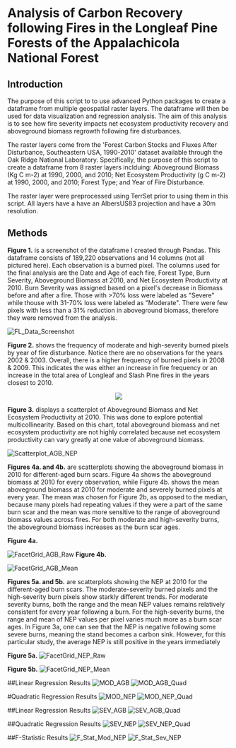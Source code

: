 # Analysis of Carbon Recovery following Fires in the Longleaf Pine Forests of the Appalachicola National Forest

## Introduction
The purpose of this script to to use advanced Python packages to create a dataframe from multiple geospatial raster layers. 
The dataframe will then be used for data visualization and regression analysis. The aim of this analysis is to see how
fire severity impacts net ecosystem productivity recovery and aboveground biomass regrowth following fire disturbances.

The raster layers come from the 'Forest Carbon Stocks and Fluxes After Disturbance, Southeastern USA, 1990-2010' dataset available 
through the Oak Ridge National Laboratory. Specifically, the purpose of this script to create a dataframe from 8 raster layers 
inclduing: Aboveground Biomass (Kg C m-2) at 1990, 2000, and 2010; Net Ecosystem Productivity (g C m-2) at 1990, 2000, and 2010; 
Forest Type; and Year of Fire Disturbance.

The raster layer were preprocessed using TerrSet prior to using them in this script. All layers have a have an AlbersUS83 projection
and have a 30m resolution.

## Methods
**Figure 1.** is a screenshot of the dataframe I created through Pandas. This dataframe consists of 189,220 observations and 14 columns (not all pictured here). Each observation is a burned pixel. The columns used for the final analysis are the Date and Age of each fire, Forest Type, Burn Severity, Aboveground Biomass at 2010, and Net Ecosystem Productivity at 2010. Burn Severity was assigned based on a pixel's decrease in Biomass before and after a fire. Those with >70% loss were labeled as "Severe" while thouse with 31-70% loss were labeled as "Moderate". There were few pixels with less than a 31% reduction in aboveground biomass, therefore they were removed from the analysis.

![FL_Data_Screenshot](https://user-images.githubusercontent.com/54719919/84538971-9dd67f80-acc0-11ea-8d72-a9695f375f3d.png)

**Figure 2.** shows the frequency of moderate and high-severity burned pixels by year of fire disturbance. Notice there are no observations for the years 2002 & 2003. Overall, there is a higher frequency of burned pixels in 2008 & 2009. This indicates the was either an increase in fire frequency or an increase in the total area of Longleaf and Slash Pine fires in the years closest to 2010. 

<p align="center">
<img src="![Histogram_Severity] https://user-images.githubusercontent.com/54719919/84709972-425ef880-af31-11ea-8410-3fe7421b5b7d.png)"/>
</p>

**Figure 3.** displays a scatterplot of Aboveground Biomass and Net Ecosystem Productivity at 2010. This was done to explore potential multicollinearity. Based on this chart, total aboveground biomass and net ecosystem productivity are not highly correlated because net ecosystem productivity can vary greatly at one value of aboveground biomass. 

![Scatterplot_AGB_NEP](https://user-images.githubusercontent.com/54719919/84538629-f9ecd400-acbf-11ea-9b05-47327d0c5541.png)

**Figures 4a. and 4b.** are scatterplots showing the aboveground biomass in 2010 for different-aged burn scars. Figure 4a shows the aboveground biomass at 2010 for every observation, while Figure 4b. shows the mean aboveground biomass at 2010 for moderate and severely burned pixels at every year. The mean was chosen for Figure 2b, as opposed to the median, because many pixels had repeating values if they were a part of the same burn scar and the mean was more sensitive to the range of aboveground biomass values across fires. For both moderate and high-severity burns, the aboveground biomass increases as the burn scar ages.

**Figure 4a.**

![FacetGrid_AGB_Raw](https://user-images.githubusercontent.com/54719919/84539151-e42bde80-acc0-11ea-8c91-6b51d7c6ff2e.png)
**Figure 4b.**

![FacetGrid_AGB_Mean](https://user-images.githubusercontent.com/54719919/84539159-e857fc00-acc0-11ea-86e0-2519fe9f1313.png)

**Figures 5a. and 5b.** are scatterplots showing the NEP at 2010 for the different-aged burn scars. The moderate-severity burned pixels and the high-severity burn pixels show starkly different trends. For moderate severity burns, both the range and the mean NEP values remains relatively consistent for every year following a burn. For the high-severity burns, the range and mean of NEP values per pixel varies much more as a burn scar ages. In Figure 3a, one can see that the NEP is negative following some severe burns, meaning the stand becomes a carbon sink. However, for this particular study, the average NEP is still positive in the years immediately 

**Figure 5a.**
![FacetGrid_NEP_Raw](https://user-images.githubusercontent.com/54719919/84539296-23f2c600-acc1-11ea-9b2a-5ae87d8a2c99.png)

**Figure 5b.**
![FacetGrid_NEP_Mean](https://user-images.githubusercontent.com/54719919/84539280-1e957b80-acc1-11ea-8487-c63688ec1fa0.png)

##Linear Regression Results
![MOD_AGB](https://user-images.githubusercontent.com/54719919/84541010-84373700-acc4-11ea-907c-6098c3cc61d7.png)
![MOD_AGB_Quad](https://user-images.githubusercontent.com/54719919/84541011-84373700-acc4-11ea-8aa4-6234b7e3d349.png)

#Quadratic Regression Results
![MOD_NEP](https://user-images.githubusercontent.com/54719919/84541012-84cfcd80-acc4-11ea-8561-f1afb823aaa2.png)
![MOD_NEP_Quad](https://user-images.githubusercontent.com/54719919/84541013-84cfcd80-acc4-11ea-843c-427f66798d2d.png)

##Linear Regression Results
![SEV_AGB](https://user-images.githubusercontent.com/54719919/84541025-89948180-acc4-11ea-99df-9d5aef485481.png)
![SEV_AGB_Quad](https://user-images.githubusercontent.com/54719919/84541026-89948180-acc4-11ea-98c1-434bc46c605b.png)

##Quadratic Regression Results
![SEV_NEP](https://user-images.githubusercontent.com/54719919/84541027-8a2d1800-acc4-11ea-8b86-71c9ffd02dd8.png)
![SEV_NEP_Quad](https://user-images.githubusercontent.com/54719919/84541028-8a2d1800-acc4-11ea-9885-dc0ec1bf43be.png)

##F-Statistic Results
![F_Stat_Mod_NEP](https://user-images.githubusercontent.com/54719919/84541023-89948180-acc4-11ea-8058-696b55d432fe.png)
![F_Stat_Sev_NEP](https://user-images.githubusercontent.com/54719919/84541024-89948180-acc4-11ea-852b-3294fa0081c8.png)
